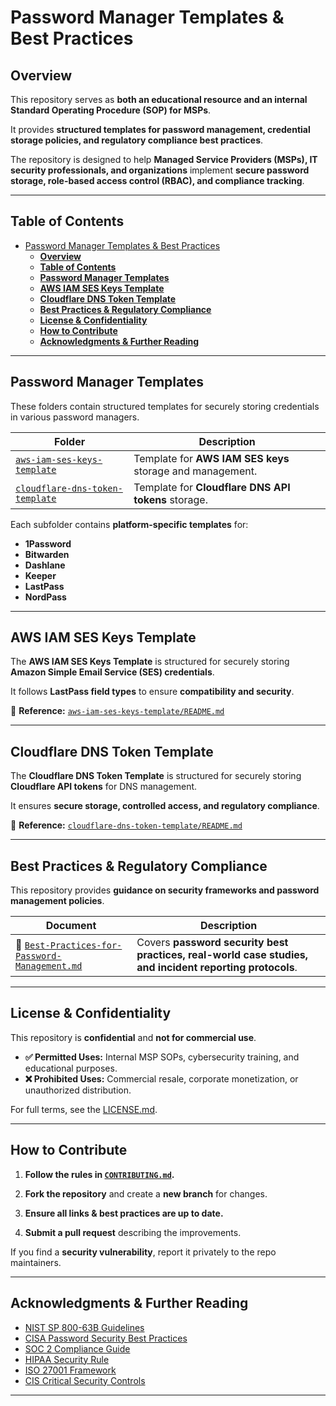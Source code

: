 # Password Manager Templates & Best Practices

## **Overview**

This repository serves as **both an educational resource and an internal Standard Operating Procedure (SOP) for MSPs**.  

It provides **structured templates for password management, credential storage policies, and regulatory compliance best practices**.  

The repository is designed to help **Managed Service Providers (MSPs), IT security professionals, and organizations** implement **secure password storage, role-based access control (RBAC), and compliance tracking**.

---

## **Table of Contents**

- [Password Manager Templates \& Best Practices](#password-manager-templates--best-practices)
  - [**Overview**](#overview)
  - [**Table of Contents**](#table-of-contents)
  - [**Password Manager Templates**](#password-manager-templates)
  - [**AWS IAM SES Keys Template**](#aws-iam-ses-keys-template)
  - [**Cloudflare DNS Token Template**](#cloudflare-dns-token-template)
  - [**Best Practices \& Regulatory Compliance**](#best-practices--regulatory-compliance)
  - [**License \& Confidentiality**](#license--confidentiality)
  - [**How to Contribute**](#how-to-contribute)
  - [**Acknowledgments \& Further Reading**](#acknowledgments--further-reading)

---

## **Password Manager Templates**

These folders contain structured templates for securely storing credentials in various password managers.  

| Folder | Description |
|--------|------------|
| [`aws-iam-ses-keys-template`](#aws-iam-ses-keys-template) | Template for **AWS IAM SES keys** storage and management. |
| [`cloudflare-dns-token-template`](#cloudflare-dns-token-template) | Template for **Cloudflare DNS API tokens** storage. |

Each subfolder contains **platform-specific templates** for:  

- **1Password**  
- **Bitwarden**  
- **Dashlane**  
- **Keeper**  
- **LastPass**  
- **NordPass**  

---

## **AWS IAM SES Keys Template**  

The **AWS IAM SES Keys Template** is structured for securely storing **Amazon Simple Email Service (SES) credentials**.  

It follows **LastPass field types** to ensure **compatibility and security**.  

📄 **Reference:** [`aws-iam-ses-keys-template/README.md`](./aws-iam-ses-keys-template/README.md)  

---

## **Cloudflare DNS Token Template**  

The **Cloudflare DNS Token Template** is structured for securely storing **Cloudflare API tokens** for DNS management.  

It ensures **secure storage, controlled access, and regulatory compliance**.  

📄 **Reference:** [`cloudflare-dns-token-template/README.md`](./cloudflare-dns-token-template/README.md)  

---

## **Best Practices & Regulatory Compliance**  

This repository provides **guidance on security frameworks and password management policies**.  

| Document | Description |
|----------|------------|
| 📘 [`Best-Practices-for-Password-Management.md`](./Best-Practices-for-Password-Management.md) | Covers **password security best practices, real-world case studies, and incident reporting protocols**. |

---

## **License & Confidentiality**  

This repository is **confidential** and **not for commercial use**.  

- **✅ Permitted Uses:** Internal MSP SOPs, cybersecurity training, and educational purposes.  
- **❌ Prohibited Uses:** Commercial resale, corporate monetization, or unauthorized distribution.  

For full terms, see the [LICENSE.md](./LICENSE.md).  

---

## **How to Contribute**  

1. **Follow the rules in [`CONTRIBUTING.md`](./CONTRIBUTING.md).**  

2. **Fork the repository** and create a **new branch** for changes.  

3. **Ensure all links & best practices are up to date.**  

4. **Submit a pull request** describing the improvements.  

If you find a **security vulnerability**, report it privately to the repo maintainers.  

---

## **Acknowledgments & Further Reading**  

- [NIST SP 800-63B Guidelines](https://pages.nist.gov/800-63-3/sp800-63b.html)  
- [CISA Password Security Best Practices](https://www.cisa.gov/secure-our-world/require-strong-passwords)  
- [SOC 2 Compliance Guide](https://www.aicpa-cima.com/topic/soc-2)  
- [HIPAA Security Rule](https://www.hhs.gov/hipaa/for-professionals/security/index.html)  
- [ISO 27001 Framework](https://www.iso.org/isoiec-27001-information-security.html)  
- [CIS Critical Security Controls](https://www.cisecurity.org/controls)  

---

